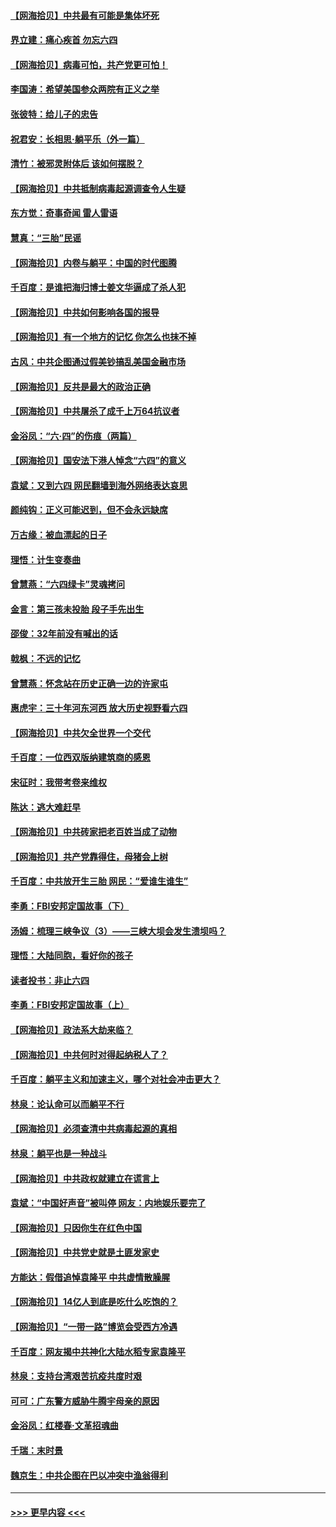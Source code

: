 #### [【网海拾贝】中共最有可能是集体坏死](../pages/nsc993/n13023101.md?t=06161251) 
#### [界立建：痛心疾首 勿忘六四](../pages/nsc993/n13022339.md?t=06161251) 
#### [【网海拾贝】病毒可怕，共产党更可怕！](../pages/nsc993/n13020728.md?t=06161251) 
#### [李国涛：希望美国参众两院有正义之举](../pages/nsc993/n13020674.md?t=06161251) 
#### [张彼特：给儿子的忠告](../pages/nsc993/n13018934.md?t=06161251) 
#### [祝君安：长相思‧躺平乐（外一篇）](../pages/nsc993/n13018923.md?t=06161251) 
#### [清竹：被邪灵附体后 该如何摆脱？](../pages/nsc993/n13018877.md?t=06161251) 
#### [【网海拾贝】中共抵制病毒起源调查令人生疑](../pages/nsc993/n13017785.md?t=06161251) 
#### [东方觉：奇事奇闻 雷人雷语](../pages/nsc993/n13017577.md?t=06161251) 
#### [慧真：“三胎”民谣](../pages/nsc993/n13017394.md?t=06161251) 
#### [【网海拾贝】内卷与躺平：中国的时代图腾](../pages/nsc993/n13016128.md?t=06161251) 
#### [千百度：是谁把海归博士姜文华逼成了杀人犯](../pages/nsc993/n13015218.md?t=06161251) 
#### [【网海拾贝】中共如何影响各国的报导](../pages/nsc993/n13012599.md?t=06161251) 
#### [【网海拾贝】有一个地方的记忆 你怎么也抹不掉](../pages/nsc993/n13009802.md?t=06161251) 
#### [古风：中共企图通过假美钞搞乱美国金融市场](../pages/nsc993/n13009626.md?t=06161251) 
#### [【网海拾贝】反共是最大的政治正确](../pages/nsc993/n13007051.md?t=06161251) 
#### [【网海拾贝】中共屠杀了成千上万64抗议者](../pages/nsc993/n13002713.md?t=06161251) 
#### [金浴凤：“六·四”的伤痕（两篇）](../pages/nsc993/n13001719.md?t=06161251) 
#### [【网海拾贝】国安法下港人悼念“六四”的意义](../pages/nsc993/n13001039.md?t=06161251) 
#### [袁斌：又到六四 网民翻墙到海外网络表达哀思](../pages/nsc993/n13000995.md?t=06161251) 
#### [颜纯钩：正义可能迟到，但不会永远缺席](../pages/nsc993/n13000920.md?t=06161251) 
#### [万古缘：被血漂起的日子](../pages/nsc993/n13000914.md?t=06161251) 
#### [理悟：计生变奏曲](../pages/nsc993/n13000414.md?t=06161251) 
#### [曾慧燕：“六四绿卡”灵魂拷问](../pages/nsc993/n13000277.md?t=06161251) 
#### [金言：第三孩未投胎 段子手先出生](../pages/nsc993/n13000215.md?t=06161251) 
#### [邵俊：32年前没有喊出的话](../pages/nsc993/n13000181.md?t=06161251) 
#### [戟枫：不远的记忆](../pages/nsc993/n13000121.md?t=06161251) 
#### [曾慧燕：怀念站在历史正确一边的许家屯](../pages/nsc993/n13000073.md?t=06161251) 
#### [惠虎宇：三十年河东河西 放大历史视野看六四](../pages/nsc993/n13000018.md?t=06161251) 
#### [【网海拾贝】中共欠全世界一个交代](../pages/nsc993/n12998706.md?t=06161251) 
#### [千百度：一位西双版纳建筑商的感恩](../pages/nsc993/n12998487.md?t=06161251) 
#### [宋征时：我带考卷来维权](../pages/nsc993/n12994088.md?t=06161251) 
#### [陈达：逃大难赶早](../pages/nsc993/n12993569.md?t=06161251) 
#### [【网海拾贝】中共砖家把老百姓当成了动物](../pages/nsc993/n12993483.md?t=06161251) 
#### [【网海拾贝】共产党靠得住，母猪会上树](../pages/nsc993/n12990730.md?t=06161251) 
#### [千百度：中共放开生三胎 网民：“爱谁生谁生”](../pages/nsc993/n12990644.md?t=06161251) 
#### [李勇：FBI安邦定国故事（下）](../pages/nsc993/n12987854.md?t=06161251) 
#### [汤姆：梳理三峡争议（3）——三峡大坝会发生溃坝吗？](../pages/nsc993/n12989806.md?t=06161251) 
#### [理悟：大陆同胞，看好你的孩子](../pages/nsc993/n12989778.md?t=06161251) 
#### [读者投书：非止六四](../pages/nsc993/n12989673.md?t=06161251) 
#### [李勇：FBI安邦定国故事（上）](../pages/nsc993/n12987749.md?t=06161251) 
#### [【网海拾贝】政法系大劫来临？](../pages/nsc993/n12987596.md?t=06161251) 
#### [【网海拾贝】中共何时对得起纳税人了？](../pages/nsc993/n12985578.md?t=06161251) 
#### [千百度：躺平主义和加速主义，哪个对社会冲击更大？](../pages/nsc993/n12985512.md?t=06161251) 
#### [林泉：论认命可以而躺平不行](../pages/nsc993/n12985505.md?t=06161251) 
#### [【网海拾贝】必须查清中共病毒起源的真相](../pages/nsc993/n12984276.md?t=06161251) 
#### [林泉：躺平也是一种战斗](../pages/nsc993/n12984194.md?t=06161251) 
#### [【网海拾贝】中共政权就建立在谎言上](../pages/nsc993/n12981880.md?t=06161251) 
#### [袁斌：“中国好声音”被叫停 网友：内地娱乐要完了](../pages/nsc993/n12981826.md?t=06161251) 
#### [【网海拾贝】只因你生在红色中国](../pages/nsc993/n12979096.md?t=06161251) 
#### [【网海拾贝】中共党史就是土匪发家史](../pages/nsc993/n12976478.md?t=06161251) 
#### [方能达：假借追悼袁隆平 中共虚情散臊腥](../pages/nsc993/n12976396.md?t=06161251) 
#### [【网海拾贝】14亿人到底是吃什么吃饱的？](../pages/nsc993/n12974125.md?t=06161251) 
#### [【网海拾贝】“一带一路”博览会受西方冷遇](../pages/nsc993/n12971787.md?t=06161251) 
#### [千百度：网友揭中共神化大陆水稻专家袁隆平](../pages/nsc993/n12971733.md?t=06161251) 
#### [林泉：支持台湾艰苦抗疫共度时艰](../pages/nsc993/n12971350.md?t=06161251) 
#### [可可：广东警方威胁牛腾宇母亲的原因](../pages/nsc993/n12971100.md?t=06161251) 
#### [金浴凤：红楼春·文革招魂曲](../pages/nsc993/n12970354.md?t=06161251) 
#### [千瑞：末时景](../pages/nsc993/n12970337.md?t=06161251) 
#### [魏京生：中共企图在巴以冲突中渔翁得利](../pages/nsc993/n12970286.md?t=06161251) 

----
#### [ >>> 更早内容 <<< ](../indexes/nsc993-earlier.md)
